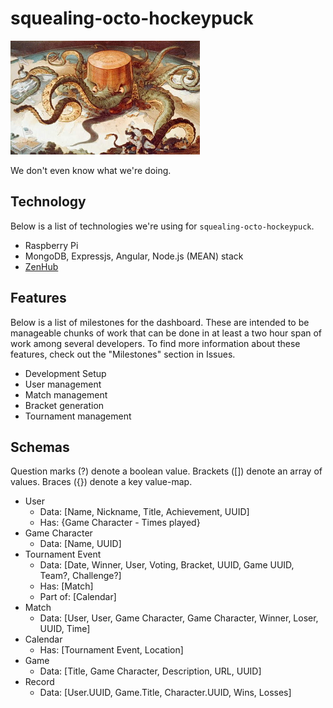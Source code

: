 # squealing-octo-hockeypuck
![](./squealing-octo-hockeypuck.png)

We don't even know what we're doing.

## Technology

Below is a list of technologies we're using for `squealing-octo-hockeypuck`.

- Raspberry Pi
- MongoDB, Expressjs, Angular, Node.js (MEAN) stack
- [ZenHub](https://www.zenhub.io/)

## Features

Below is a list of milestones for the dashboard. These are intended to be
manageable chunks of work that can be done in at least a two hour span of work
among several developers. To find more information about these features, check
out the "Milestones" section in Issues.

- Development Setup
- User management
- Match management
- Bracket generation
- Tournament management

## Schemas
Question marks (?) denote a boolean value.
Brackets ([]) denote an array of values.
Braces ({}) denote a key value-map.

- User
  - Data: [Name, Nickname, Title, Achievement, UUID]
  - Has: {Game Character - Times played}
- Game Character
  - Data: [Name, UUID]
- Tournament Event
  - Data: [Date, Winner, User, Voting, Bracket, UUID, Game UUID, Team?, Challenge?]
  - Has: [Match]
  - Part of: [Calendar]
- Match
  - Data: [User, User, Game Character, Game Character, Winner, Loser, UUID, Time]
- Calendar
  - Has: [Tournament Event, Location]
- Game
  - Data: [Title, Game Character, Description, URL, UUID]
- Record
  - Data: [User.UUID, Game.Title, Character.UUID, Wins, Losses]
